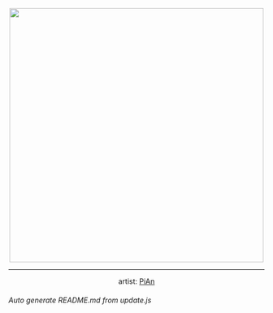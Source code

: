 
<p align="center">
  <img width="500" src="https://nekos.best/api/v2/neko/0338.png">
  <hr/>
  <center>
    artist: <a href="https://www.pixiv.net/en/artworks/91363666">PiAn</a>
  </center>
</p>


###### Auto generate README.md from update.js

